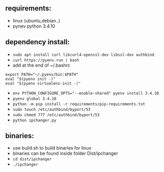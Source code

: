 ## requirements:
- linux (ubuntu,debian..)
- pynev python 3.4.10
 
## dependency install:
- `sudo apt install curl libcurl4-openssl-dev libssl-dev authbind`
- `curl https://pyenv.run | bash`
- add at the end of ~/.bashrc
```
export PATH="~/.pyenv/bin:$PATH"
eval "$(pyenv init -)"
eval "$(pyenv virtualenv-init -)"
```
- `env PYTHON_CONFIGURE_OPTS="--enable-shared" pyenv install 3.4.10`
- `pyenv global 3.4.10`
- `python -m pip install -r requirements/pip-requirements.txt`
- `sudo touch /etc/authbind/byport/53`
- `sudo chmod 777 /etc/authbind/byport/53`
- `python ipchanger.py`

## binaries:
- use build.sh to build binaries for linux
- binaries can be found inside folder Dist/ipchanger
- `cd dist/ipchanger`
- `./ipchanger`
